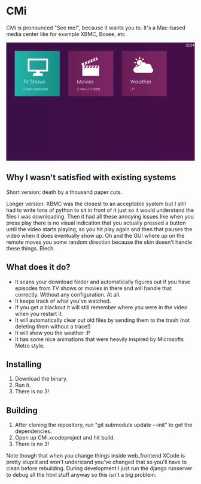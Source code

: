 # CMi

CMi is pronounced "See me!", because it wants you to. It's a Mac-based media center like for example XBMC, Boxee, etc. 

![CMi version 1.0](https://github.com/boxed/CMi/raw/master/screenshots/2011-12-21.png)


## Why I wasn't satisfied with existing systems

Short version: death by a thousand paper cuts.

Longer version: XBMC was the closest to an acceptable system but I still had to write tons of python to sit in front of it just so it would understand the files I was downloading. Then it had all these annoying issues like when you press play there is no visual indication that you actually pressed a button until the video starts playing, so you hit play again and then that pauses the video when it does eventually show up. Oh and the GUI where up on the remote moves you some random direction because the skin doesn't handle these things. Blech.

## What does it do?

* It scans your download folder and automatically figures out if you have episodes from TV shows or movies in there and will handle that correctly. Without any configuration. At all.
* It keeps track of what you've watched.
* If you get a blackout it will still remember where you were in the video when you restart it.
* It will automatically clear out old files by sending them to the trash (not deleting them without a trace!)
* It will show you the weather :P
* It has some nice animations that were heavily inspired by Microsofts Metro style.

## Installing

1. Download the binary. 
2. Run it.
3. There is no 3!

## Building

1. After cloning the repository, run "git submodule update --init" to get the dependencies.
2. Open up CMi.xcodeproject and hit build.
3. There is no 3!

Note though that when you change things inside web_frontend XCode is pretty stupid and won't understand you've changed that so you'll have to clean before rebuilding. During development I just run the django runserver to debug all the html stuff anyway so this isn't a big problem.